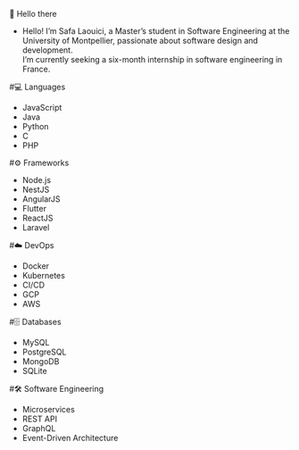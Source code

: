 💫 Hello there
- Hello! I’m Safa Laouici, a Master’s student in Software Engineering at the University of Montpellier, passionate about software design and development.  
I’m currently seeking a six-month internship in software engineering in France.

#💻 Languages 
- JavaScript  
- Java  
- Python  
- C  
- PHP  

#⚙️ Frameworks 
- Node.js  
- NestJS  
- AngularJS  
- Flutter  
- ReactJS  
- Laravel  

#☁️ DevOps 
- Docker  
- Kubernetes  
- CI/CD  
- GCP  
- AWS  

#🗄️ Databases
- MySQL  
- PostgreSQL  
- MongoDB  
- SQLite  

#🛠️ Software Engineering 
- Microservices  
- REST API  
- GraphQL  
- Event-Driven Architecture  

